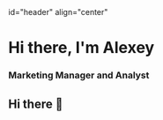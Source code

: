 <div> id="header" align="center"
    <h1>Hi there, I'm Alexey
    <h3>Marketing Manager and Analyst</h3>
</div>


## Hi there 👋

<!--
**Rusakltd/Rusakltd** is a ✨ _special_ ✨ repository because its `README.md` (this file) appears on your GitHub profile.

Here are some ideas to get you started:

- 🔭 I’m currently working on ...
- 🌱 I’m currently learning ...
- 👯 I’m looking to collaborate on ...
- 🤔 I’m looking for help with ...
- 💬 Ask me about ...
- 📫 How to reach me: ...
- 😄 Pronouns: ...
- ⚡ Fun fact: ...
-->

